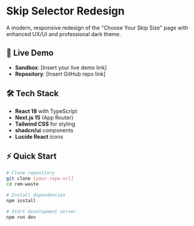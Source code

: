 # Skip Selector Redesign

A modern, responsive redesign of the "Choose Your Skip Size" page with enhanced UX/UI and professional dark theme.

## 🚀 Live Demo
- **Sandbox**: [Insert your live demo link]
- **Repository**: [Insert GitHub repo link]

## 🛠️ Tech Stack
- **React 18** with TypeScript
- **Next.js 15** (App Router)
- **Tailwind CSS** for styling
- **shadcn/ui** components
- **Lucide React** icons

## ⚡ Quick Start

```bash
# Clone repository
git clone [your-repo-url]
cd rem-waste

# Install dependencies
npm install

# Start development server
npm run dev
